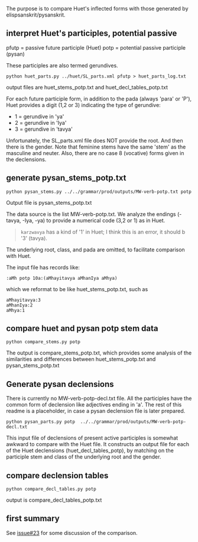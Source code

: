 
The purpose is to compare Huet's inflected forms with those generated by
elispsanskrit/pysanskrit.

## interpret Huet's participles, potential passive  

pfutp = passive future participle (Huet)
potp =  potential passive participle (pysan)

These participles are also termed gerundives.


```
python huet_parts.py ../huet/SL_parts.xml pfutp > huet_parts_log.txt
```
output files are huet_stems_potp.txt and huet_decl_tables_potp.txt

For each future participle form, in addition to the pada (always 
'para' or 'P'), Huet provides a digit (1,2 or 3) indicating the type of
gerundive:
* 1 = gerundive in 'ya'
* 2 = gerundive in 'Iya'
* 3 = gerundive in 'tavya'

Unfortunately,
the SL_parts.xml file does NOT provide the root.  And then there is the
gender.  Note that feminine stems have the same 'stem' as the masculine and
neuter.  Also, there are no case 8 (vocative) forms given in the declensions.


## generate pysan_stems_potp.txt

```
python pysan_stems.py ../../grammar/prod/outputs/MW-verb-potp.txt potp
```
Output file is pysan_stems_potp.txt

The data source is the list MW-verb-potp.txt. We analyze the endings
 (-tavya, -Iya, -ya) to provide a numerical code (3,2 or 1) as in Huet.

> `karzwavya` has a kind of '1' in Huet; I think this is an error, it should b '3' (tavya).

The underlying root, class, and pada are omitted, to facilitate comparison
with Huet.

The input file has records like:
```
:aMh potp 10a:(aMhayitavya aMhanIya aMhya)
```
which we reformat to be like huet_stems_potp.txt, such as
```
aMhayitavya:3
aMhanIya:2
aMhya:1
```


## compare huet and pysan potp stem data
```
python compare_stems.py potp
```
The output is compare_stems_potp.txt, which provides some analysis of the
similarities and differences between huet_stems_potp.txt and
pysan_stems_potp.txt

## Generate pysan declensions

There is currently no MW-verb-potp-decl.txt file.  All the participles
have the common form of declension like adjectives ending in 'a'.
The rest of this readme is a placeholder, in case a pysan declension file
is later prepared.

```
python pysan_parts.py potp  ../../grammar/prod/outputs/MW-verb-potp-decl.txt

```
This input file of declensions of present active participles is somewhat awkward to compare with the Huet file.  It constructs an output file for each
of the Huet declensions (huet_decl_tables_potp), by matching on the
participle stem and class of the underlying root and the gender.

##  compare declension tables
```
python compare_decl_tables.py potp 
```

output is compare_decl_tables_potp.txt

## first summary

See [issue#23](https://github.com/funderburkjim/elispsanskrit/issues/23) for some discussion of the comparison.


